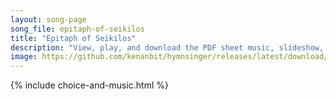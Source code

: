 ```yaml
---
layout: song-page
song_file: epitaph-of-seikilos
title: "Epitaph of Seikilos"
description: "View, play, and download the PDF sheet music, slideshow, and audio. Lyrics: Hóson zêis, phaínou mēdèn hólōs sù lupoû pròs olígon ésti tò zên tò télos ho khrónos apaiteî.  While you live, shine bright. Let not grief sour your g... english greek secular 1part death"
image: https://github.com/kenanbit/hymnsinger/releases/latest/download/epitaph-of-seikilos-trad.png
---
```


{% include choice-and-music.html %}